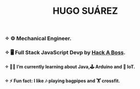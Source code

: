 <h1 align=center>HUGO SUÁREZ</h1></br>
<h3>✧ ⚙️ Mechanical Engineer.</h3> 
<h3>✧ 🖥️ Full Stack JavaScript Devp by <a href="https://www.hackaboss.com/">Hack A Boss</a>.</h3> 
<h4>✧ 🧑‍🎓 I’m currently learning about Java,🕹️ Arduino and 📡 IoT.</h4>





<h4>✧ ⚡ Fun fact: I like 🎶 playing bagpipes and 🏋️ crossfit. </h4>

<!--
**wicket-warrick/wicket-warrick** is a ✨ _special_ ✨ repository because its `README.md` (this file) appears on your GitHub profile.

Here are some ideas to get you started:

- 🔭 I’m currently working on ...
- 🌱 I’m currently learning ...
- 👯 I’m looking to collaborate on ...
- 🤔 I’m looking for help with ...
- 💬 Ask me about ...
- 📫 How to reach me: ...
- 😄 Pronouns: ...
- ⚡ Fun fact: ...

-->
